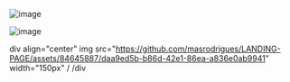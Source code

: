 ![image](https://github.com/masrodrigues/LANDING-PAGE/assets/84645887/7bd32592-d43a-405f-86b4-340e8d201c33)

 ![image](https://github.com/masrodrigues/LANDING-PAGE/assets/84645887/e62dbd93-22a4-4407-8ff0-729755d7e155)


div align="center"
img src="https://github.com/masrodrigues/LANDING-PAGE/assets/84645887/daa9ed5b-b86d-42e1-86ea-a836e0ab9941" width="150px" /
/div
